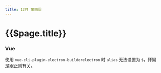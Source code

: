 ```yaml
---
title: 12月 第四周
---
```


# {{$page.title}}

### Vue

使用 `vue-cli-plugin-electron-builderelectron` 时 `alias` 无法设置为 `$`，怀疑是跟正则有关。
